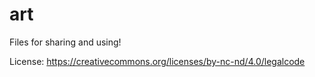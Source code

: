 # art

Files for sharing and using! 

License: https://creativecommons.org/licenses/by-nc-nd/4.0/legalcode
